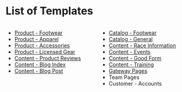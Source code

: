 # List of Templates
<div style="width: 50%; float: left;">
    <ul>
        <li><a href="#/product_footwear">Product - Footwear</a></li>
        <li><a href="#/product_apparel"> Product - Apparel</a></li>
        <li><a href="#/product_accessories"> Product - Accessories</a></li>
        <li><a href="#/product_licensed-gear">Product - Licensed Gear</a></li>
        <li><a href="#/content_reviews">Content - Product Reviews</a></li>
        <li><a href="#/blog-index">Content - Blog Index</a></li>
        <li><a href="#/blog-post">Content - Blog Post</a></li>
    </ul>
</div>
<div style="width: 50%; float: right;">
    <ul>
        <li><a href="#/catalog_footwear">Catalog - Footwear</a></li>
        <li><a href="#/catalog_general">Catalog - General</a></li>
        <li><a href="#/race-info">Content - Race Information</a></li>
        <li><a href="#/events">Content - Events</a></li>
        <li><a href="#/good-form">Content - Good Form</a></li>
        <li><a href="#/training">Content - Training</a></li>
        <li><a href="#/gateway">Gateway Pages</a></li>
        <li>Team Pages</li>
        <li>Customer - Accounts</li>
    </ul>
</div>